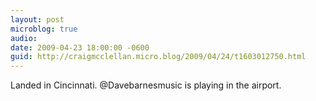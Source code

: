 ```yaml
---
layout: post
microblog: true
audio: 
date: 2009-04-23 18:00:00 -0600
guid: http://craigmcclellan.micro.blog/2009/04/24/t1603012750.html
---
```

Landed in Cincinnati. @Davebarnesmusic is playing in the airport.
